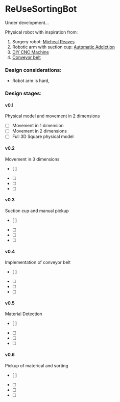 # ReUseSortingBot
Under development...

Physical robot with inspiration from:
1. Surgery robot: [Micheal Reaves]()
2. Robotic arm with suction cup: [Automatic Addiction](https://automaticaddison.com/robotic-arm-with-vacuum-suction-cup-for-pick-and-place/)
3. [DIY CNC Machine](https://www.youtube.com/watch?v=covhU4L5N5g&ab_channel=BenMakesEverything)
4. [Conveyor belt](https://www.youtube.com/watch?v=qoejrZhn5XI&ab_channel=EasyHomeMadeProjects)

### Design considerations:
- Robot arm is hard,

### Design stages:
#### v0.1
Physical model and movement in 2 dimensions
- [ ] Movement in 1 dimension
- [ ] Movement in 2 dimensions
- [ ] Full 3D Square physical model

#### v0.2
Movement in 3 dimensions
- [ ] 
- [ ] 
- [ ] 
- [ ] 

#### v0.3
Suction cup and manual pickup
- [ ] 
- [ ] 
- [ ] 
- [ ] 

#### v0.4
Implementation of conveyor belt
- [ ] 
- [ ] 
- [ ] 
- [ ] 

#### v0.5
Material Detection
- [ ] 
- [ ] 
- [ ] 
- [ ] 

#### v0.6
Pickup of materical and sorting
- [ ] 
- [ ] 
- [ ] 
- [ ] 